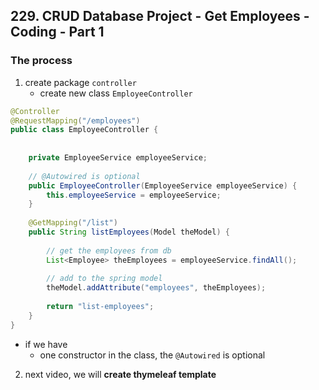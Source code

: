 ## 229. CRUD Database Project - Get Employees - Coding - Part 1

### The process 
1. create package `controller`
   * create new class `EmployeeController`

```java
@Controller
@RequestMapping("/employees")
public class EmployeeController {
    
    
    private EmployeeService employeeService;
    
    // @Autowired is optional 
    public EmployeeController(EmployeeService employeeService) {
        this.employeeService = employeeService; 
    }
    
    @GetMapping("/list")
    public String listEmployees(Model theModel) {
        
        // get the employees from db 
        List<Employee> theEmployees = employeeService.findAll();
        
        // add to the spring model
        theModel.addAttribute("employees", theEmployees); 
        
        return "list-employees"; 
    }
}
```
* if we have 
  * one constructor in the class, the `@Autowired` is optional 

2. next video, we will **create thymeleaf template**

